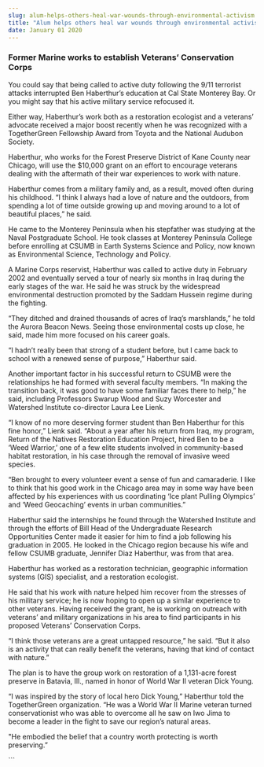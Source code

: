 ```yaml
---
slug: alum-helps-others-heal-war-wounds-through-environmental-activism
title: "Alum helps others heal war wounds through environmental activism"
date: January 01 2020
---
```


 
<h3>Former Marine works to establish Veterans’ Conservation Corps</h3>
<p>
  You could say that being called to active duty following the 9/11 terrorist
  attacks interrupted Ben Haberthur’s education at Cal State Monterey Bay. Or
  you might say that his active military service refocused it.
</p>
<p>
  Either way, Haberthur’s work both as a restoration ecologist and a veterans’
  advocate received a major boost recently when he was recognized with a
  TogetherGreen Fellowship Award from Toyota and the National Audubon Society.
</p>
<p>
  Haberthur, who works for the Forest Preserve District of Kane County near
  Chicago, will use the $10,000 grant on an effort to encourage veterans dealing
  with the aftermath of their war experiences to work with nature.
</p>
<p>
  Haberthur comes from a military family and, as a result, moved often during
  his childhood. “I think I always had a love of nature and the outdoors, from
  spending a lot of time outside growing up and moving around to a lot of
  beautiful places,” he said.
</p>
<p>
  He came to the Monterey Peninsula when his stepfather was studying at the
  Naval Postgraduate School. He took classes at Monterey Peninsula College
  before enrolling at CSUMB in Earth Systems Science and Policy, now known as
  Environmental Science, Technology and Policy.
</p>
<p>
  A Marine Corps reservist, Haberthur was called to active duty in February 2002
  and eventually served a tour of nearly six months in Iraq during the early
  stages of the war. He said he was struck by the widespread environmental
  destruction promoted by the Saddam Hussein regime during the fighting.
</p>
<p>
  “They ditched and drained thousands of acres of Iraq’s marshlands,” he told
  the Aurora Beacon News. Seeing those environmental costs up close, he said,
  made him more focused on his career goals.
</p>
<p>
  “I hadn’t really been that strong of a student before, but I came back to
  school with a renewed sense of purpose,” Haberthur said.
</p>
<p>
  Another important factor in his successful return to CSUMB were the
  relationships he had formed with several faculty members. “In making the
  transition back, it was good to have some familiar faces there to help,” he
  said, including Professors Swarup Wood and Suzy Worcester and Watershed
  Institute co-director Laura Lee Lienk.
</p>
<p>
  “I know of no more deserving former student than Ben Haberthur for this fine
  honor,” Lienk said. “About a year after his return from Iraq, my program,
  Return of the Natives Restoration Education Project, hired Ben to be a ‘Weed
  Warrior,’ one of a few elite students involved in community-based habitat
  restoration, in his case through the removal of invasive weed species.
</p>
<p>
  “Ben brought to every volunteer event a sense of fun and camaraderie. I like
  to think that his good work in the Chicago area may in some way have been
  affected by his experiences with us coordinating ‘Ice plant Pulling Olympics’
  and ‘Weed Geocaching’ events in urban communities.”
</p>
<p>
  Haberthur said the internships he found through the Watershed Institute and
  through the efforts of Bill Head of the Undergraduate Research Opportunities
  Center made it easier for him to find a job following his graduation in 2005.
  He looked in the Chicago region because his wife and fellow CSUMB graduate,
  Jennifer Diaz Haberthur, was from that area.
</p>
<p>
  Haberthur has worked as a restoration technician, geographic information
  systems (GIS) specialist, and a restoration ecologist.
</p>
<p>
  He said that his work with nature helped him recover from the stresses of his
  military service; he is now hoping to open up a similar experience to other
  veterans. Having received the grant, he is working on outreach with veterans’
  and military organizations in his area to find participants in his proposed
  Veterans’ Conservation Corps.
</p>
<p>
  “I think those veterans are a great untapped resource,” he said. “But it also
  is an activity that can really benefit the veterans, having that kind of
  contact with nature.”
</p>
<p>
  The plan is to have the group work on restoration of a 1,131-acre forest
  preserve in Batavia, Ill., named in honor of World War II veteran Dick Young.
</p>
<p>
  “I was inspired by the story of local hero Dick Young,” Haberthur told the
  TogetherGreen organization. “He was a World War II Marine veteran turned
  conservationist who was able to overcome all he saw on Iwo Jima to become a
  leader in the fight to save our region’s natural areas.
</p>
<p>
  "He embodied the belief that a country worth protecting is worth preserving.”
</p>
```
